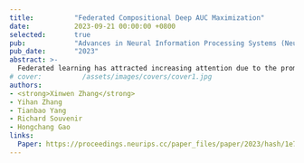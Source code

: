 ```yaml
---
title:          "Federated Compositional Deep AUC Maximization"
date:           2023-09-21 00:00:00 +0800
selected:       true
pub:            "Advances in Neural Information Processing Systems (NeurIPS)"
pub_date:       "2023"
abstract: >-
  Federated learning has attracted increasing attention due to the promise of balancing privacy and large-scale learning; numerous approaches have been proposed. However, most existing approaches focus on problems with balanced data, and prediction performance is far from satisfactory for many real-world applications where the number of samples in different classes is highly imbalanced. To address this challenging problem, we developed a novel federated learning method for imbalanced data by directly optimizing the area under curve (AUC) score. In particular, we formulate the AUC maximization problem as a federated compositional minimax optimization problem, develop a local stochastic compositional gradient descent ascent with momentum algorithm, and provide bounds on the computational and communication complexities of our algorithm. To the best of our knowledge, this is the first work to achieve such favorable theoretical results. Finally, extensive experimental results confirm the efficacy of our method.
# cover:          /assets/images/covers/cover1.jpg
authors:
- <strong>Xinwen Zhang</strong>
- Yihan Zhang 
- Tianbao Yang
- Richard Souvenir
- Hongchang Gao
links:
  Paper: https://proceedings.neurips.cc/paper_files/paper/2023/hash/1e7b192fc8b3acb93749c5accfa60e0c-Abstract-Conference.html
---
```

